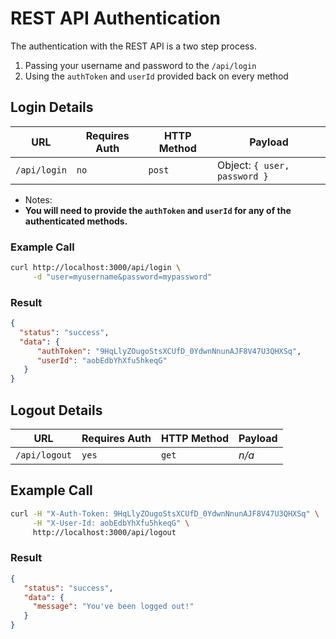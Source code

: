 # REST API Authentication
The authentication with the REST API is a two step process.

1. Passing your username and password to the `/api/login`
2. Using the `authToken` and `userId` provided back on every method

## Login Details
| URL | Requires Auth | HTTP Method | Payload |
| --- | --- | --- | --- |
| `/api/login` | `no` | `post` | Object: `{ user, password }` |

* Notes:
 * **You will need to provide the `authToken` and `userId` for any of the authenticated methods.**

### Example Call
```bash
curl http://localhost:3000/api/login \
     -d "user=myusername&password=mypassword"
```

### Result
```json
{
  "status": "success",
  "data": {
      "authToken": "9HqLlyZOugoStsXCUfD_0YdwnNnunAJF8V47U3QHXSq",
      "userId": "aobEdbYhXfu5hkeqG"
   }
}
```

## Logout Details
| URL | Requires Auth | HTTP Method | Payload |
| --- | --- | --- | --- |
| `/api/logout` | `yes` | `get` | _n/a_ |

## Example Call
```bash
curl -H "X-Auth-Token: 9HqLlyZOugoStsXCUfD_0YdwnNnunAJF8V47U3QHXSq" \
     -H "X-User-Id: aobEdbYhXfu5hkeqG" \
     http://localhost:3000/api/logout
```

### Result
```json
{
   "status": "success",
   "data": {
     "message": "You've been logged out!"
   }
}
```